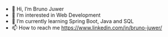 - 👋 Hi, I’m Bruno Juwer
- 👀 I’m interested in Web Development
- 🌱 I’m currently learning Spring Boot, Java and SQL
- 📫 How to reach me https://www.linkedin.com/in/bruno-juwer/

<!---
brunojuwer/brunojuwer is a ✨ special ✨ repository because its `README.md` (this file) appears on your GitHub profile.
You can click the Preview link to take a look at your changes.
--->
